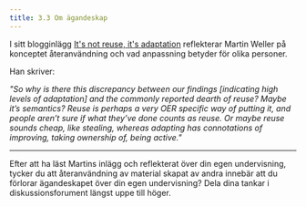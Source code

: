 ```yaml
---
title: 3.3 Om ägandeskap
---
```


I sitt blogginlägg [It's not reuse, it's adaptation][1] reflekterar Martin Weller på konceptet återanvändning och vad anpassning betyder för olika personer. 

Han skriver: 

*"So why is there this discrepancy between our findings [indicating high levels of adaptation] and the commonly reported dearth of reuse? Maybe it’s semantics? Reuse is perhaps a very OER specific way of putting it, and people aren’t sure if what they’ve done counts as reuse. Or maybe reuse sounds cheap, like stealing, whereas adapting has connotations of improving, taking ownership of, being active."*


----------
Efter att ha läst Martins inlägg och reflekterat över din egen undervisning, tycker du att återanvändning av material skapat av andra innebär att du förlorar ägandeskapet över din egen undervisning? Dela dina tankar i diskussionsforument längst uppe till höger.

  [1]: http://blog.edtechie.net/oer/its-not-reuse-its-adaptation/
